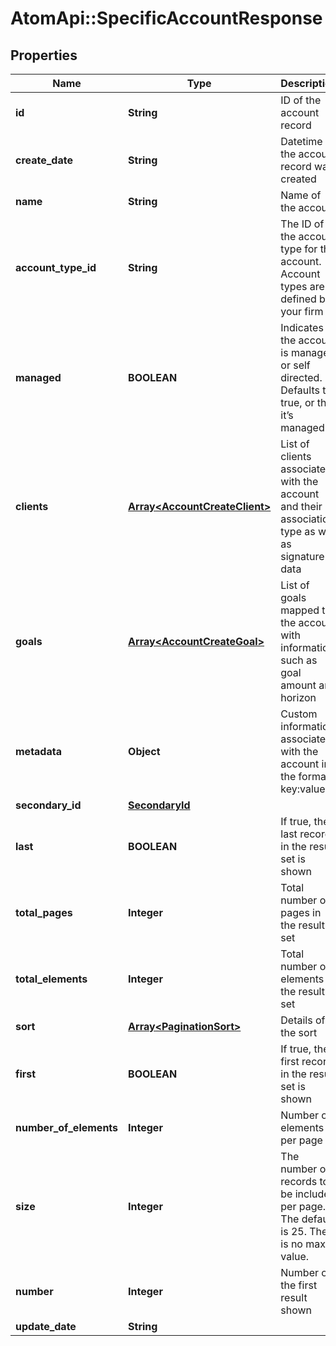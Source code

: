 # AtomApi::SpecificAccountResponse

## Properties
Name | Type | Description | Notes
------------ | ------------- | ------------- | -------------
**id** | **String** | ID of the account record | [optional] 
**create_date** | **String** | Datetime the account record was created | [optional] 
**name** | **String** | Name of the account | 
**account_type_id** | **String** | The ID of the account type for the account. Account types are defined by your firm | 
**managed** | **BOOLEAN** | Indicates if the account is managed or self directed. Defaults to true, or that it’s managed | [optional] [default to true]
**clients** | [**Array&lt;AccountCreateClient&gt;**](AccountCreateClient.md) | List of clients associated with the account and their association type as well as signature data | [optional] 
**goals** | [**Array&lt;AccountCreateGoal&gt;**](AccountCreateGoal.md) | List of goals mapped to the account with information such as goal amount and horizon | [optional] 
**metadata** | **Object** | Custom information associated with the account in the format key:value | [optional] 
**secondary_id** | [**SecondaryId**](SecondaryId.md) |  | [optional] 
**last** | **BOOLEAN** | If true, the last record in the result set is shown | [optional] 
**total_pages** | **Integer** | Total number of pages in the result set | [optional] 
**total_elements** | **Integer** | Total number of elements in the result set | [optional] 
**sort** | [**Array&lt;PaginationSort&gt;**](PaginationSort.md) | Details of the sort | [optional] 
**first** | **BOOLEAN** | If true, the first record in the result set is shown | [optional] 
**number_of_elements** | **Integer** | Number of elements per page | [optional] 
**size** | **Integer** | The number or records to be included per page. The default is 25. There is no max value. | [optional] 
**number** | **Integer** | Number of the first result shown | [optional] 
**update_date** | **String** |  | [optional] 


